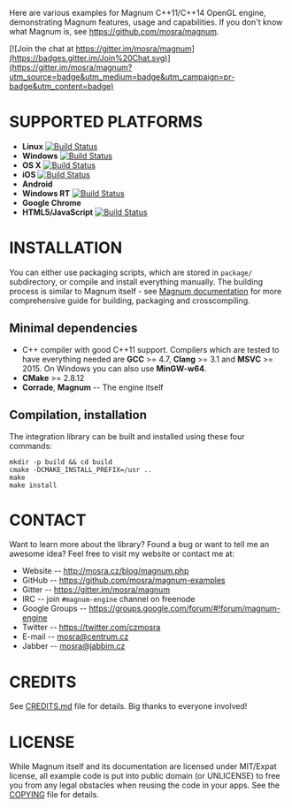 Here are various examples for Magnum C++11/C++14 OpenGL engine, demonstrating
Magnum features, usage and capabilities. If you don't know what Magnum is, see
https://github.com/mosra/magnum.

[![Join the chat at https://gitter.im/mosra/magnum](https://badges.gitter.im/Join%20Chat.svg)](https://gitter.im/mosra/magnum?utm_source=badge&utm_medium=badge&utm_campaign=pr-badge&utm_content=badge)

SUPPORTED PLATFORMS
===================

*   **Linux** [![Build Status](https://travis-ci.org/mosra/magnum-examples.svg?branch=master)](https://travis-ci.org/mosra/magnum-examples)
*   **Windows** [![Build Status](https://ci.appveyor.com/api/projects/status/33qdqpdc5n0au3ou/branch/master?svg=true)](https://ci.appveyor.com/project/mosra/magnum-examples/branch/master)
*   **OS X** [![Build Status](https://travis-ci.org/mosra/magnum-examples.svg?branch=master)](https://travis-ci.org/mosra/magnum-examples)
*   **iOS** [![Build Status](https://travis-ci.org/mosra/magnum-examples.svg?branch=master)](https://travis-ci.org/mosra/magnum-examples)
*   **Android**
*   **Windows RT** [![Build Status](https://ci.appveyor.com/api/projects/status/33qdqpdc5n0au3ou/branch/master?svg=true)](https://ci.appveyor.com/project/mosra/magnum-examples/branch/master)
*   **Google Chrome**
*   **HTML5/JavaScript** [![Build Status](https://travis-ci.org/mosra/magnum-examples.svg?branch=master)](https://travis-ci.org/mosra/magnum-examples)

INSTALLATION
============

You can either use packaging scripts, which are stored in `package/`
subdirectory, or compile and install everything manually. The building process
is similar to Magnum itself - see [Magnum documentation](http://mosra.cz/blog/magnum-doc/)
for more comprehensive guide for building, packaging and crosscompiling.

Minimal dependencies
--------------------

*   C++ compiler with good C++11 support. Compilers which are tested to have
    everything needed are **GCC** >= 4.7, **Clang** >= 3.1 and **MSVC** >=
    2015. On Windows you can also use **MinGW-w64**.
*   **CMake** >= 2.8.12
*   **Corrade**, **Magnum** -- The engine itself

Compilation, installation
-------------------------

The integration library can be built and installed using these four commands:

    mkdir -p build && cd build
    cmake -DCMAKE_INSTALL_PREFIX=/usr ..
    make
    make install

CONTACT
=======

Want to learn more about the library? Found a bug or want to tell me an awesome
idea? Feel free to visit my website or contact me at:

*   Website -- http://mosra.cz/blog/magnum.php
*   GitHub -- https://github.com/mosra/magnum-examples
*   Gitter -- https://gitter.im/mosra/magnum
*   IRC -- join `#magnum-engine` channel on freenode
*   Google Groups -- https://groups.google.com/forum/#!forum/magnum-engine
*   Twitter -- https://twitter.com/czmosra
*   E-mail -- mosra@centrum.cz
*   Jabber -- mosra@jabbim.cz

CREDITS
=======

See [CREDITS.md](CREDITS.md) file for details. Big thanks to everyone involved!

LICENSE
=======

While Magnum itself and its documentation are licensed under MIT/Expat license,
all example code is put into public domain (or UNLICENSE) to free you from any
legal obstacles when reusing the code in your apps. See the [COPYING](COPYING)
file for details.
